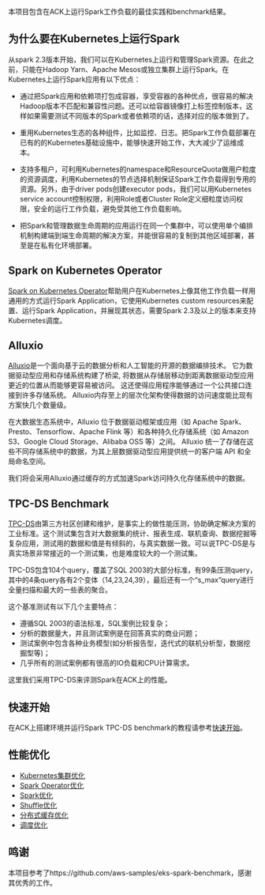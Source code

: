 本项目包含在ACK上运行Spark工作负载的最佳实践和benchmark结果。

## 为什么要在Kubernetes上运行Spark

从spark 2.3版本开始，我们可以在Kubernetes上运行和管理Spark资源。在此之前，只能在Hadoop Yarn、Apache Mesos或独立集群上运行Spark。在Kubernetes上运行Spark应用有以下优点：

- 通过把Spark应用和依赖项打包成容器，享受容器的各种优点，很容易的解决Hadoop版本不匹配和兼容性问题。还可以给容器镜像打上标签控制版本，这样如果需要测试不同版本的Spark或者依赖项的话，选择对应的版本做到了。

- 重用Kubernetes生态的各种组件，比如监控、日志。把Spark工作负载部署在已有的的Kubernetes基础设施中，能够快速开始工作，大大减少了运维成本。
- 支持多租户，可利用Kubernetes的namespace和ResourceQuota做用户粒度的资源调度，利用Kubernetes的节点选择机制保证Spark工作负载得到专用的资源。另外，由于driver pods创建executor pods，我们可以用Kubernetes service account控制权限，利用Role或者Cluster Role定义细粒度访问权限，安全的运行工作负载，避免受其他工作负载影响。

- 把Spark和管理数据生命周期的应用运行在同一个集群中，可以使用单个编排机制构建端到端生命周期的解决方案，并能很容易的复制到其他区域部署，甚至是在私有化环境部署。


## Spark on Kubernetes Operator

[Spark on Kubernetes Operator](https://github.com/AliyunContainerService/spark-on-k8s-operator)帮助用户在Kubernetes上像其他工作负载一样用通用的方式运行Spark Application，它使用Kubernetes custom resources来配置、运行Spark Application，并展现其状态，需要Spark 2.3及以上的版本来支持Kubernetes调度。


## Alluxio

[Alluxio](https://www.alluxio.io/)是一个面向基于云的数据分析和人工智能的开源的数据编排技术。 它为数据驱动型应用和存储系统构建了桥梁, 将数据从存储层移动到距离数据驱动型应用更近的位置从而能够更容易被访问。 这还使得应用程序能够通过一个公共接口连接到许多存储系统。 Alluxio内存至上的层次化架构使得数据的访问速度能比现有方案快几个数量级。

在大数据生态系统中，Alluxio 位于数据驱动框架或应用（如 Apache Spark、Presto、Tensorflow、Apache Flink 等）和各种持久化存储系统（如 Amazon S3、Google Cloud Storage、Alibaba OSS 等）之间。 Alluxio 统一了存储在这些不同存储系统中的数据，为其上层数据驱动型应用提供统一的客户端 API 和全局命名空间。

我们将会采用Alluxio通过缓存的方式加速Spark访问持久化存储系统中的数据。


## TPC-DS Benchmark

[TPC-DS](http://www.tpc.org/tpcds/)由第三方社区创建和维护，是事实上的做性能压测，协助确定解决方案的工业标准。这个测试集包含对大数据集的统计、报表生成、联机查询、数据挖掘等复杂应用，测试用的数据和值是有倾斜的，与真实数据一致。可以说TPC-DS是与真实场景非常接近的一个测试集，也是难度较大的一个测试集。

TPC-DS包含104个query，覆盖了SQL 2003的大部分标准，有99条压测query，其中的4条query各有2个变体（14,23,24,39），最后还有一个“s_max”query进行全量扫描和最大的一些表的聚合。

这个基准测试有以下几个主要特点：

- 遵循SQL 2003的语法标准，SQL案例比较复杂；
- 分析的数据量大，并且测试案例是在回答真实的商业问题；
- 测试案例中包含各种业务模型(如分析报告型，迭代式的联机分析型，数据挖掘型等)；
- 几乎所有的测试案例都有很高的IO负载和CPU计算需求。

这里我们采用TPC-DS来评测Spark在ACK上的性能。

## 快速开始

在ACK上搭建环境并运行Spark TPC-DS benchmark的教程请参考[快速开始](docs/quickstart/benchmark_env.md)。

## 性能优化

- [Kubernetes集群优化](docs/performance/kubernetes.md)
- [Spark Operator优化](docs/performance/operator.md)
- [Spark优化](docs/performance/emr-spark.md)
- [Shuffle优化](docs/performance/shuffle.md)
- [分布式缓存优化](docs/performance/alluxio.md)
- [调度优化](docs/performance/scheduler.md)

## 鸣谢
本项目参考了https://github.com/aws-samples/eks-spark-benchmark，感谢其优秀的工作。